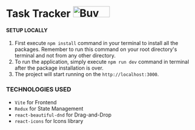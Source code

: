 # Task Tracker <a href="https://www.buymeacoffee.com/lalshubham" target="_blank"><img src="https://cdn.buymeacoffee.com/buttons/v2/default-yellow.png" alt="Buy Me A Coffee" style="height: 30px !important;width: 100px !important;" ></a>

#### SETUP LOCALLY
1) First execute `npm install` command in your terminal to install all the packages. Remember to run this command on your root directory's terminal and not from any other directory.
2) To run the application, simply execute `npm run dev` command in terminal after the package installation is over.
3) The project will start running on the `http://localhost:3000`.

### TECHNOLOGIES USED
- `Vite` for Frontend
- `Redux` for State Management
- `react-beautiful-dnd` for Drag-and-Drop
- `react-icons` for Icons library
